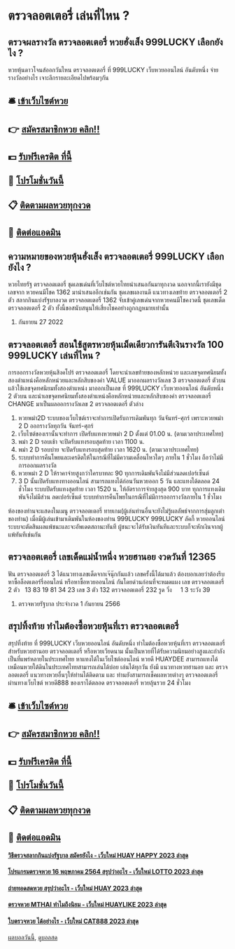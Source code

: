 # ตรวจลอตเตอรี่ เล่นที่ไหน ?
## ตรวจผลรางวัล ตรวจลอตเตอรี่ หวยฮั่งเส็ง 999LUCKY เลือกยังไง ?
หวยหุ้นดาวโจนส์ออกวันไหน ตรวจลอตเตอรี่ ที่ 999LUCKY เว็บหวยออนไลน์ อันดับหนึ่ง จ่ายรางวัลอย่างไร เจาะลึกรายละเอียดไปพร้อมๆกัน

## 🛎 [เข้าเว็บไซต์หวย](https://bit.ly/3BG5bNw)
## 👉 [สมัครสมาชิกหวย คลิก!!](https://bit.ly/3BG5bNw)
## 💵 [รับฟรีเครดิต ที่นี้](https://bit.ly/3C3mvgS)
## 👑 [โปรโมชั่นวันนี้](https://bit.ly/3C3mvgS)
## 📋 [ติดตามผลหวยทุกงวด](https://bit.ly/3C3mvgS)
## 📱 [ติดต่อแอดมิน](https://bit.ly/3C3mvgS)

## ความหมายของหวยหุ้นฮั่งเส็ง ตรวจลอตเตอรี่ 999LUCKY เลือกยังไง ?
หวยไทยรัฐ ตรวจลอตเตอรี่ ชุดเลขเด่นที่เว็บไซต์หวยไทยนำเสนอกันมาทุกงวด นอกจากนี้เรายังมีชุดเลขจาก หวยคนมีโชค 1362 มานำเสนออีกเช่นกัน ชุดเลขผลงานดี แนวทางเลขท้าย ตรวจลอตเตอรี่ 2 ตัว สลากกินแบ่งรัฐบาลงวด ตรวจลอตเตอรี่ 1362 จับเข้าคู่เลขเด่นจากหวยคนมีโชคงวดนี้ ชุดเลขเด็ด ตรวจลอตเตอรี่ 2 ตัว ทั้งนี้ขอสนับสนุนให้เสี่ยงโชคอย่างถูกกฎหมายเท่านั้น
1. กันยายน 27 2022

## ตรวจลอตเตอรี่ สอนใช้สูตรหวยหุ้นเม็ดเดียวการันตีเงินรางวัล 100 999LUCKY เล่นที่ไหน ?
การออกรางวัลหวยหุ้นสิงคโปร์ ตรวจลอตเตอรี่ โดยจะนำเลขท้ายของหลักหน่วย และเลขจุดทศนิยมทั้งสองตำแหน่งคือหลักหน่วยและหลักสิบของค่า VALUE มาออกผลรางวัลเลข 3 ตรวจลอตเตอรี่ ตัวบน แล้วใช้เลขจุดทศนิยมทั้งสองตำแหน่ง มาออกเป็นเลข ที่ 999LUCKY เว็บหวยออนไลน์ อันดับหนึ่ง 2 ตัวบน และนำเลขจุดทศนิยมทั้งสองตำแหน่งคือหลักหน่วยและหลักสิบของค่า ตรวจลอตเตอรี่ CHANGE มาเป็นผลออกรางวัลเลข 2 ตรวจลอตเตอรี่ ตัวล่าง
1. หวยพม่า2D ระบบของเว็บไซต์เราจะทำการเปิดรับการเดิมพันทุก วันจันทร์-ศุกร์ เพราะหวยพม่า 2 D ออกรางวัลทุกวัน จันทร์-ศุกร์
2. เว็บไซต์ของเรานั้นจะทำการ เปิดรับแทงหวยพม่า 2 D ตั้งแต่ 01.00 น. (ตามเวลาประเทศไทย)
3. พม่า 2 D รอบเช้า จะปิดรับแทงรอบสุดท้าย เวลา 1100 น.
4. พม่า 2 D รอบบ่าย จะปิดรับแทงรอบสุดท้าย เวลา 1620 น. (ตามเวลาประเทศไทย)
5. ระบบทำการคืนโพยและเครดิตให้ในกรณีที่ไม่มีความเคลื่อนไหวใดๆ ภายใน 1 ชั่วโมง ถือว่าไม่มีการออกผลรางวัล
6. หวยพม่า 2 D ให้ราคาจ่ายสูงกว่าใครบาทละ 90 ทุกการเดิมพันจึงไม่มีส่วนลดเปอร์เซ็นต์
7. 3 D นั้นเปิดรับแทงทางออนไลน์ สามารถแทงได้ก่อนวันหวยออก 5 วัน และแทงได้ตลอด 24 ชั่วโมง ระบบปิดรับแทงสุดท้าย เวลา 1520 น. ให้อัตราการจ่ายสูงสุด 900 บาท ทุกการแทงเดิมพันจึงไม่มีส่วน ลดเปอร์เซ็นต์ ระบบทำการคืนโพยในกรณีที่ไม่มีการออกรางวัลภายใน 1 ชั่วโมง

ห้องของท่านจะแสดงในเมนู ตรวจลอตเตอรี่ ทายเกม(ผู้เล่นท่านอื่นจะยังไม่รู้ผลลัพธ์จากการสุ่มลูกเต๋าของท่าน) เมื่อมีผู้เล่นเข้ามาเดิมพันในห้องของท่าน 999LUCKY 999LUCKY ลัคกี้ หวยออนไลน์ ระบบจะตัดสินผลแพ้ชนะและจะอัพเดตสถานะทันที ผู้ชนะจะได้รับเงินทันทีและระบบก็จะหักเงินจากผู้แพ้ทันทีเช่นกัน

## ตรวจลอตเตอรี่ เลขเด็ดแม่น้ำหนึ่ง หวยฮานอย งวดวันที่ 12365
ฟัน ตรวจลอตเตอรี่ 3
ได้แนวทางเลขเด็ดจากเจ๊นุ๊กกันแล้ว เลขครั้งนี้ได้มาแล้ว ต้องบอกเลยว่าต้องรีบหาซื้อล็อตเตอร์รี่ออนไลน์ หรือหาซื้อหวยออนไลน์ กันโดยด่วนก่อนที่จะหมดแผง
เลข ตรวจลอตเตอรี่ 2 ตัว   13 83 19 81 34 23
เลข 3 ตัว 132 ตรวจลอตเตอรี่ 232
รูด วิ่ง     1 3
ระวัง 39
1. ตรวจหวยรัฐบาล ประจำงวด 1 กันยายน 2566

## สรุปทิ้งท้าย ทำไมต้องซื้อหวยหุ้นที่เรา ตรวจลอตเตอรี่
สรุปทิ้งท้าย ที่ 999LUCKY เว็บหวยออนไลน์ อันดับหนึ่ง ทำไมต้องซื้อหวยหุ้นที่เรา ตรวจลอตเตอรี่ สำหรับหวยฮานอย ตรวจลอตเตอรี่ หรือหวยเวียดนาม นั้นเป็นหวยที่ได้รับความนิยมอย่างสูงและกำลังเป็นที่แพร่หลายในประเทศไทย หาแทงได้ในเว็บไซต์ออนไลน์ หวยดี HUAYDEE
สามารถแทงได้เหมือนหวยใต้ดินในประเทศไทยสามารถเล่นได้บ่อย เล่นได้ทุกวัน ยังมี แนวทางหวยฮานอย และ ตรวจลอตเตอรี่ แนวทางหวยอื่นๆให้ท่านได้ติดตาม และ ท่านยังสามารถเช็คผลหวยต่างๆ ตรวจลอตเตอรี่ ผ่านทางเว็บไซต์ หวยดี888 ของเราได้ตลอด ตรวจลอตเตอรี่ หวยลุ้นรวย 24 ชั่วโมง

## 🛎 [เข้าเว็บไซต์หวย](https://bit.ly/3BG5bNw)
## 👉 [สมัครสมาชิกหวย คลิก!!](https://bit.ly/3BG5bNw)
## 💵 [รับฟรีเครดิต ที่นี้](https://bit.ly/3C3mvgS)
## 👑 [โปรโมชั่นวันนี้](https://bit.ly/3C3mvgS)
## 📋 [ติดตามผลหวยทุกงวด](https://bit.ly/3C3mvgS)
## 📱 [ติดต่อแอดมิน](https://bit.ly/3C3mvgS)

#### [วิธีตรวจสลากกินแบ่งรัฐบาล สมัครยังไง - เว็บใหม่ HUAY HAPPY 2023 ล่าสุด](https://atom.io/themes/วิธีตรวจสลากกินแบ่งรัฐบาล%20สมัครยังไง%20-%20เว็บใหม่%20huay%20happy%202023%20ล่าสุด)
#### [โปรแกรมตรวจหวย 16 พฤษภาคม 2564 สรุปว่าอะไร - เว็บใหม่ LOTTO 2023 ล่าสุด](https://atom.io/themes/โปรแกรมตรวจหวย%2016%20พฤษภาคม%202564%20สรุปว่าอะไร%20-%20เว็บใหม่%20lotto%202023%20ล่าสุด)
#### [ถ่ายทอดสดหวย สรุปว่าอะไร - เว็บใหม่ HUAY 2023 ล่าสุด](https://atom.io/themes/ถ่ายทอดสดหวย%20สรุปว่าอะไร%20-%20เว็บใหม่%20huay%202023%20ล่าสุด)
#### [ตรวจหวย MTHAI ทำไมถึงนิยม - เว็บใหม่ HUAYLIKE 2023 ล่าสุด](https://atom.io/themes/ตรวจหวย%20mthai%20ทำไมถึงนิยม%20-%20เว็บใหม่%20huaylike%202023%20ล่าสุด)
#### [ใบตรวจหวย ได้อย่างไร - เว็บใหม่ CAT888 2023 ล่าสุด](https://atom.io/themes/ใบตรวจหวย%20ได้อย่างไร%20-%20เว็บใหม่%20cat888%202023%20ล่าสุด)

[ผลบอลวันนี้](https://siamsport.tv "ผลบอลวันนี้"), [ดูบอลสด](https://siamsport.tv/ดูบอลสด "ดูบอลสด")